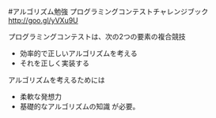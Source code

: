 #アルゴリズム勉強
プログラミングコンテストチャレンジブック  
http://goo.gl/yVXu9U  
  
プログラミングコンテストは、次の2つの要素の複合競技
* 効率的で正しいアルゴリズムを考える
* それを正しく実装する
  
アルゴリズムを考えるためには
* 柔軟な発想力
* 基礎的なアルゴリズムの知識
が必要。
